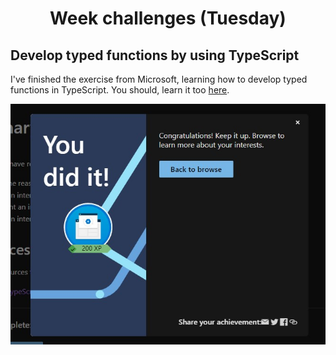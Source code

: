 <h1 align="center">Week challenges (Tuesday)</h1>

## Develop typed functions by using TypeScript

I've finished the exercise from Microsoft, learning how to develop typed functions in TypeScript. You should, learn it too [here](https://docs.microsoft.com/en-us/learn/modules/typescript-develop-typed-functions/).

![alt text](/src/technologies/week7/Thursday/ExcerciseCompletedInterface.jpg "I did it!")
